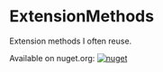 # ExtensionMethods
Extension methods I often reuse.

Available on nuget.org: [![nuget](https://img.shields.io/nuget/v/FosterBuster.Extensions?style=flat-square)](https://www.nuget.org/packages/FosterBuster.Extensions)
